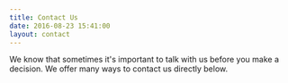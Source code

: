 ```yaml
---
title: Contact Us
date: 2016-08-23 15:41:00
layout: contact
---
```

We know that sometimes it's important to talk with us before you make a decision. We offer many ways to contact us directly below.